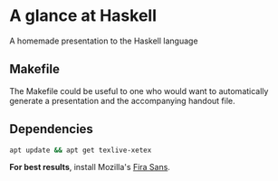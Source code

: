 # A glance at Haskell
A homemade presentation to the Haskell language

## Makefile

The Makefile could be useful to one who would want to automatically generate a presentation and the accompanying handout file.

## Dependencies
```bash
apt update && apt get texlive-xetex
```

**For best results**, install Mozilla's [Fira Sans](https://github.com/bBoxType/FiraSans).
